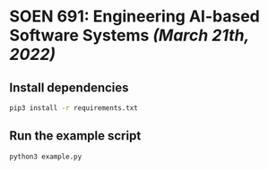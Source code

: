 # SOEN 691: Engineering AI-based Software Systems _(March 21th, 2022)_

## Install dependencies

```bash
pip3 install -r requirements.txt
```

## Run the example script

```bash
python3 example.py
```
